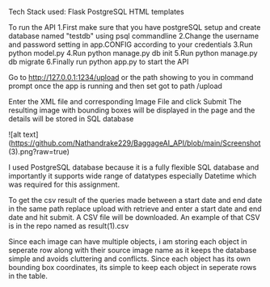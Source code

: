 Tech Stack used:
    Flask
    PostgreSQL
    HTML templates

To run the API 
    1.First make sure that you have postgreSQL setup and create database named "testdb" using psql commandline
    2.Change the username and password setting in app.CONFIG according to your credentials
    3.Run python model.py
    4.Run python manage.py db init
    5.Run python manage.py db migrate
    6.Finally run python app.py to start the API

Go to http://127.0.0.1:1234/upload or the path showing to you in command prompt once the app is running and then set got to path /upload

Enter the XML file and corresponding Image File and click Submit
The resulting image with bounding boxes will be displayed in the page and the details will be stored in SQL database

![alt text](https://github.com/Nathandrake229/BaggageAI_API/blob/main/Screenshot (3).png?raw=true)

I used PostgreSQL database because it is a fully flexible SQL database and importantly it supports wide range of datatypes especially Datetime which was required for this assignment.

To get the csv result of the queries made between a start date and end date in the same path replace upload with retrieve and enter a start date and end date and hit submit. A CSV file will be downloaded. An example of that CSV is in the repo named as result(1).csv


Since each image can have multiple objects, i am storing each object in seperate row along with their source image name as it keeps the database simple and avoids cluttering and conflicts. Since each object has its own bounding box coordinates, its simple to keep each object in seperate rows in the table.
